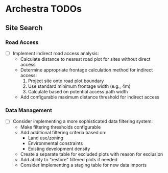 # Archestra TODOs

## Site Search

### Road Access
- [ ] Implement indirect road access analysis:
  - Calculate distance to nearest road plot for sites without direct access
  - Determine appropriate frontage calculation method for indirect access:
    1. Project site onto road plot boundary
    2. Use standard minimum frontage width (e.g., 4m)
    3. Calculate based on potential access path width
  - Add configurable maximum distance threshold for indirect access

### Data Management
- [ ] Consider implementing a more sophisticated data filtering system:
  - Make filtering thresholds configurable
  - Add additional filtering criteria based on:
    - Land use/zoning
    - Environmental constraints
    - Existing development density
  - Create a separate table for excluded plots with reason for exclusion
  - Add ability to "restore" filtered plots if needed
  - Consider implementing a staging table for new data imports